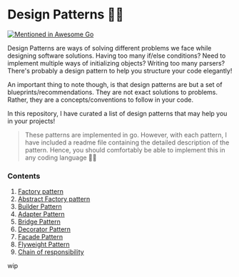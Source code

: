 # Design Patterns 🚀🧩

[![Mentioned in Awesome Go](https://awesome.re/mentioned-badge-flat.svg)](https://github.com/avelino/awesome-go)

Design Patterns are ways of solving different problems we face while designing software solutions. Having too many if/else conditions? Need to implement multiple ways of initializing objects? Writing too many parsers? There's probably a design pattern to help you structure your code elegantly!

An important thing to note though, is that design patterns are but a set of blueprints/recommendations. They are not exact solutions to problems. Rather, they are a concepts/conventions to follow in your code.

In this repository, I have curated a list of design patterns that may help you in your projects!

> These patterns are implemented in go. However, with each pattern, I have included a readme file containing the detailed description of the pattern. Hence, you should comfortably be able to implement this in any coding language 🤘🏽

### Contents

1. [Factory pattern](./1-factory)
2. [Abstract Factory pattern](./2-abstract-factory)
3. [Builder Pattern](./3-builder)
4. [Adapter Pattern](./4-adapter)
5. [Bridge Pattern](./5-bridge)
6. [Decorator Pattern](./6-decorator)
7. [Facade Pattern](./7-facade)
8. [Flyweight Pattern](./8-flyweight)
9. [Chain of responsibility](./9-chain-of-responsibility)

wip
